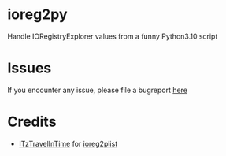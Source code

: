 # ioreg2py

Handle IORegistryExplorer values from a funny Python3.10 script

# Issues

If you encounter any issue, please file a bugreport [here](https://github.com/dreamwhite/bugtracker/issues/new?assignees=dreamwhite&labels=bug&template=generic.md&title=)

# Credits

- [ITzTravelInTime](https://github.com/ITzTravelInTime) for [ioreg2plist](https://github.com/ITzTravelInTime/ioreg2plist)
